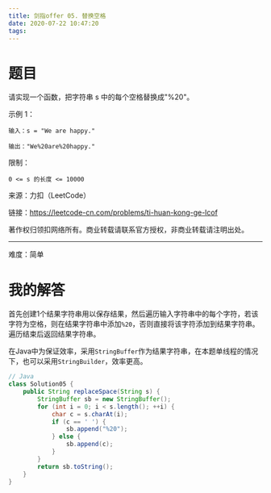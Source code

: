 ```yaml
---
title: 剑指offer 05. 替换空格
date: 2020-07-22 10:47:20
tags:
---
```


# 题目

请实现一个函数，把字符串 s 中的每个空格替换成"%20"。

<!--more-->

示例 1：

```
输入：s = "We are happy."

输出："We%20are%20happy."
```

限制：

`0 <= s 的长度 <= 10000`

来源：力扣（LeetCode）

链接：https://leetcode-cn.com/problems/ti-huan-kong-ge-lcof

著作权归领扣网络所有。商业转载请联系官方授权，非商业转载请注明出处。

---

难度：简单

# 我的解答

首先创建1个结果字符串用以保存结果，然后遍历输入字符串中的每个字符，若该字符为空格，则在结果字符串中添加`%20`，否则直接将该字符添加到结果字符串。遍历结束后返回结果字符串。

在Java中为保证效率，采用`StringBuffer`作为结果字符串，在本题单线程的情况下，也可以采用`StringBuilder`，效率更高。

```java
// Java
class Solution05 {
    public String replaceSpace(String s) {
        StringBuffer sb = new StringBuffer();
        for (int i = 0; i < s.length(); ++i) {
            char c = s.charAt(i);
            if (c == ' ') {
                sb.append("%20");
            } else {
                sb.append(c);
            }
        }
        return sb.toString();
    }
}
```